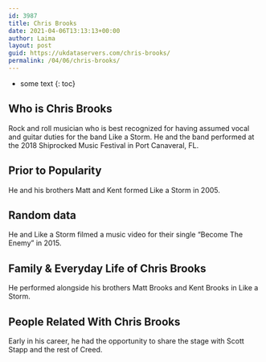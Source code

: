 ```yaml
---
id: 3987
title: Chris Brooks
date: 2021-04-06T13:13:13+00:00
author: Laima
layout: post
guid: https://ukdataservers.com/chris-brooks/
permalink: /04/06/chris-brooks/
---
```


* some text
{: toc}


## Who is Chris Brooks
                  
                  
                  
Rock and roll musician who is best recognized for having assumed vocal and guitar duties for the band Like a Storm. He and the band performed at the 2018 Shiprocked Music Festival in Port Canaveral, FL.
                  
              
            
              
            
                
                
                
## Prior to Popularity
                  
                  
                  
He and his brothers Matt and Kent formed Like a Storm in 2005.
                  
              
            
              
            
                
                
                
## Random data
                  
                  
                  
He and Like a Storm filmed a music video for their single &#8220;Become The Enemy&#8221; in 2015.
                  
              
            
              
            
                
                
                
## Family & Everyday Life of Chris Brooks
                  
                  
                  
He performed alongside his brothers Matt Brooks and Kent Brooks in Like a Storm. 
                  
              
            
              
            
                
                
                
## People Related With Chris Brooks
                  
                  
                  
Early in his career, he had the opportunity to share the stage with Scott Stapp and the rest of Creed.
                  
              
            
              
            
                
              
            
              
              
            
            
              
            
          
          
          